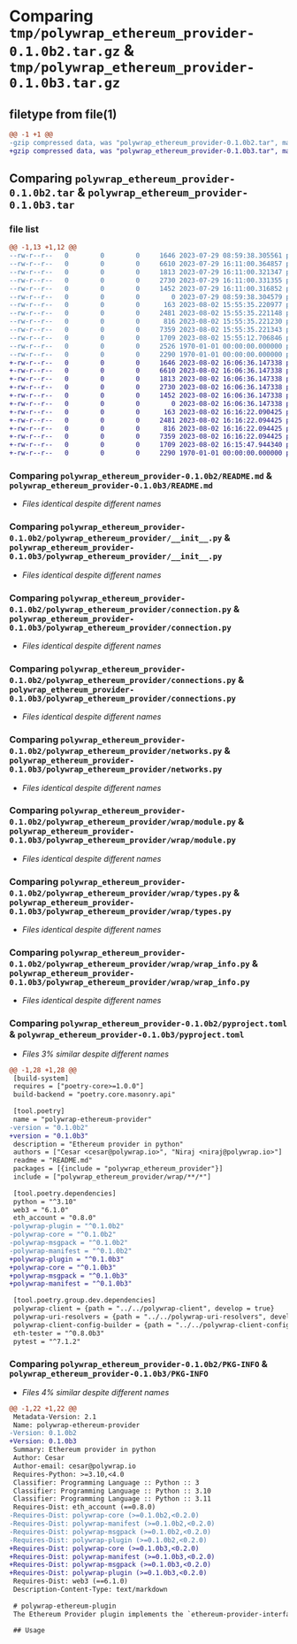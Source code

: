 # Comparing `tmp/polywrap_ethereum_provider-0.1.0b2.tar.gz` & `tmp/polywrap_ethereum_provider-0.1.0b3.tar.gz`

## filetype from file(1)

```diff
@@ -1 +1 @@
-gzip compressed data, was "polywrap_ethereum_provider-0.1.0b2.tar", max compression
+gzip compressed data, was "polywrap_ethereum_provider-0.1.0b3.tar", max compression
```

## Comparing `polywrap_ethereum_provider-0.1.0b2.tar` & `polywrap_ethereum_provider-0.1.0b3.tar`

### file list

```diff
@@ -1,13 +1,12 @@
--rw-r--r--   0        0        0     1646 2023-07-29 08:59:38.305561 polywrap_ethereum_provider-0.1.0b2/README.md
--rw-r--r--   0        0        0     6610 2023-07-29 16:11:00.364857 polywrap_ethereum_provider-0.1.0b2/polywrap_ethereum_provider/__init__.py
--rw-r--r--   0        0        0     1813 2023-07-29 16:11:00.321347 polywrap_ethereum_provider-0.1.0b2/polywrap_ethereum_provider/connection.py
--rw-r--r--   0        0        0     2730 2023-07-29 16:11:00.331355 polywrap_ethereum_provider-0.1.0b2/polywrap_ethereum_provider/connections.py
--rw-r--r--   0        0        0     1452 2023-07-29 16:11:00.316852 polywrap_ethereum_provider-0.1.0b2/polywrap_ethereum_provider/networks.py
--rw-r--r--   0        0        0        0 2023-07-29 08:59:38.304579 polywrap_ethereum_provider-0.1.0b2/polywrap_ethereum_provider/py.typed
--rw-r--r--   0        0        0      163 2023-08-02 15:55:35.220977 polywrap_ethereum_provider-0.1.0b2/polywrap_ethereum_provider/wrap/__init__.py
--rw-r--r--   0        0        0     2481 2023-08-02 15:55:35.221148 polywrap_ethereum_provider-0.1.0b2/polywrap_ethereum_provider/wrap/module.py
--rw-r--r--   0        0        0      816 2023-08-02 15:55:35.221230 polywrap_ethereum_provider-0.1.0b2/polywrap_ethereum_provider/wrap/types.py
--rw-r--r--   0        0        0     7359 2023-08-02 15:55:35.221343 polywrap_ethereum_provider-0.1.0b2/polywrap_ethereum_provider/wrap/wrap_info.py
--rw-r--r--   0        0        0     1709 2023-08-02 15:55:12.706846 polywrap_ethereum_provider-0.1.0b2/pyproject.toml
--rw-r--r--   0        0        0     2526 1970-01-01 00:00:00.000000 polywrap_ethereum_provider-0.1.0b2/setup.py
--rw-r--r--   0        0        0     2290 1970-01-01 00:00:00.000000 polywrap_ethereum_provider-0.1.0b2/PKG-INFO
+-rw-r--r--   0        0        0     1646 2023-08-02 16:06:36.147338 polywrap_ethereum_provider-0.1.0b3/README.md
+-rw-r--r--   0        0        0     6610 2023-08-02 16:06:36.147338 polywrap_ethereum_provider-0.1.0b3/polywrap_ethereum_provider/__init__.py
+-rw-r--r--   0        0        0     1813 2023-08-02 16:06:36.147338 polywrap_ethereum_provider-0.1.0b3/polywrap_ethereum_provider/connection.py
+-rw-r--r--   0        0        0     2730 2023-08-02 16:06:36.147338 polywrap_ethereum_provider-0.1.0b3/polywrap_ethereum_provider/connections.py
+-rw-r--r--   0        0        0     1452 2023-08-02 16:06:36.147338 polywrap_ethereum_provider-0.1.0b3/polywrap_ethereum_provider/networks.py
+-rw-r--r--   0        0        0        0 2023-08-02 16:06:36.147338 polywrap_ethereum_provider-0.1.0b3/polywrap_ethereum_provider/py.typed
+-rw-r--r--   0        0        0      163 2023-08-02 16:16:22.090425 polywrap_ethereum_provider-0.1.0b3/polywrap_ethereum_provider/wrap/__init__.py
+-rw-r--r--   0        0        0     2481 2023-08-02 16:16:22.094425 polywrap_ethereum_provider-0.1.0b3/polywrap_ethereum_provider/wrap/module.py
+-rw-r--r--   0        0        0      816 2023-08-02 16:16:22.094425 polywrap_ethereum_provider-0.1.0b3/polywrap_ethereum_provider/wrap/types.py
+-rw-r--r--   0        0        0     7359 2023-08-02 16:16:22.094425 polywrap_ethereum_provider-0.1.0b3/polywrap_ethereum_provider/wrap/wrap_info.py
+-rw-r--r--   0        0        0     1709 2023-08-02 16:15:47.944340 polywrap_ethereum_provider-0.1.0b3/pyproject.toml
+-rw-r--r--   0        0        0     2290 1970-01-01 00:00:00.000000 polywrap_ethereum_provider-0.1.0b3/PKG-INFO
```

### Comparing `polywrap_ethereum_provider-0.1.0b2/README.md` & `polywrap_ethereum_provider-0.1.0b3/README.md`

 * *Files identical despite different names*

### Comparing `polywrap_ethereum_provider-0.1.0b2/polywrap_ethereum_provider/__init__.py` & `polywrap_ethereum_provider-0.1.0b3/polywrap_ethereum_provider/__init__.py`

 * *Files identical despite different names*

### Comparing `polywrap_ethereum_provider-0.1.0b2/polywrap_ethereum_provider/connection.py` & `polywrap_ethereum_provider-0.1.0b3/polywrap_ethereum_provider/connection.py`

 * *Files identical despite different names*

### Comparing `polywrap_ethereum_provider-0.1.0b2/polywrap_ethereum_provider/connections.py` & `polywrap_ethereum_provider-0.1.0b3/polywrap_ethereum_provider/connections.py`

 * *Files identical despite different names*

### Comparing `polywrap_ethereum_provider-0.1.0b2/polywrap_ethereum_provider/networks.py` & `polywrap_ethereum_provider-0.1.0b3/polywrap_ethereum_provider/networks.py`

 * *Files identical despite different names*

### Comparing `polywrap_ethereum_provider-0.1.0b2/polywrap_ethereum_provider/wrap/module.py` & `polywrap_ethereum_provider-0.1.0b3/polywrap_ethereum_provider/wrap/module.py`

 * *Files identical despite different names*

### Comparing `polywrap_ethereum_provider-0.1.0b2/polywrap_ethereum_provider/wrap/types.py` & `polywrap_ethereum_provider-0.1.0b3/polywrap_ethereum_provider/wrap/types.py`

 * *Files identical despite different names*

### Comparing `polywrap_ethereum_provider-0.1.0b2/polywrap_ethereum_provider/wrap/wrap_info.py` & `polywrap_ethereum_provider-0.1.0b3/polywrap_ethereum_provider/wrap/wrap_info.py`

 * *Files identical despite different names*

### Comparing `polywrap_ethereum_provider-0.1.0b2/pyproject.toml` & `polywrap_ethereum_provider-0.1.0b3/pyproject.toml`

 * *Files 3% similar despite different names*

```diff
@@ -1,28 +1,28 @@
 [build-system]
 requires = ["poetry-core>=1.0.0"]
 build-backend = "poetry.core.masonry.api"
 
 [tool.poetry]
 name = "polywrap-ethereum-provider"
-version = "0.1.0b2"
+version = "0.1.0b3"
 description = "Ethereum provider in python"
 authors = ["Cesar <cesar@polywrap.io>", "Niraj <niraj@polywrap.io>"]
 readme = "README.md"
 packages = [{include = "polywrap_ethereum_provider"}]
 include = ["polywrap_ethereum_provider/wrap/**/*"]
 
 [tool.poetry.dependencies]
 python = "^3.10"
 web3 = "6.1.0"
 eth_account = "0.8.0"
-polywrap-plugin = "^0.1.0b2"
-polywrap-core = "^0.1.0b2"
-polywrap-msgpack = "^0.1.0b2"
-polywrap-manifest = "^0.1.0b2"
+polywrap-plugin = "^0.1.0b3"
+polywrap-core = "^0.1.0b3"
+polywrap-msgpack = "^0.1.0b3"
+polywrap-manifest = "^0.1.0b3"
 
 [tool.poetry.group.dev.dependencies]
 polywrap-client = {path = "../../polywrap-client", develop = true}
 polywrap-uri-resolvers = {path = "../../polywrap-uri-resolvers", develop = true}
 polywrap-client-config-builder = {path = "../../polywrap-client-config-builder", develop = true}
 eth-tester = "^0.8.0b3"
 pytest = "^7.1.2"
```

### Comparing `polywrap_ethereum_provider-0.1.0b2/PKG-INFO` & `polywrap_ethereum_provider-0.1.0b3/PKG-INFO`

 * *Files 4% similar despite different names*

```diff
@@ -1,22 +1,22 @@
 Metadata-Version: 2.1
 Name: polywrap-ethereum-provider
-Version: 0.1.0b2
+Version: 0.1.0b3
 Summary: Ethereum provider in python
 Author: Cesar
 Author-email: cesar@polywrap.io
 Requires-Python: >=3.10,<4.0
 Classifier: Programming Language :: Python :: 3
 Classifier: Programming Language :: Python :: 3.10
 Classifier: Programming Language :: Python :: 3.11
 Requires-Dist: eth_account (==0.8.0)
-Requires-Dist: polywrap-core (>=0.1.0b2,<0.2.0)
-Requires-Dist: polywrap-manifest (>=0.1.0b2,<0.2.0)
-Requires-Dist: polywrap-msgpack (>=0.1.0b2,<0.2.0)
-Requires-Dist: polywrap-plugin (>=0.1.0b2,<0.2.0)
+Requires-Dist: polywrap-core (>=0.1.0b3,<0.2.0)
+Requires-Dist: polywrap-manifest (>=0.1.0b3,<0.2.0)
+Requires-Dist: polywrap-msgpack (>=0.1.0b3,<0.2.0)
+Requires-Dist: polywrap-plugin (>=0.1.0b3,<0.2.0)
 Requires-Dist: web3 (==6.1.0)
 Description-Content-Type: text/markdown
 
 # polywrap-ethereum-plugin
 The Ethereum Provider plugin implements the `ethereum-provider-interface` @ [ens/wraps.eth:ethereum-provider@2.0.0](https://app.ens.domains/name/wraps.eth/details) (see [../../interface/polywrap.graphql](../../interface/polywrap.graphql)). It handles Ethereum wallet transaction signatures and sends JSON RPC requests for the Ethereum wrapper.
 
 ## Usage
```

